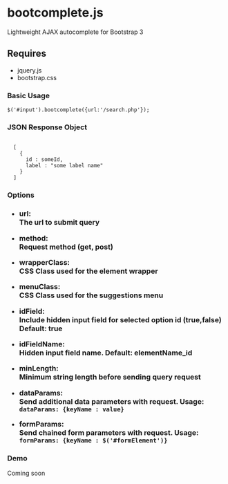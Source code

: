 # bootcomplete.js
Lightweight AJAX autocomplete for Bootstrap 3

<h2>Requires</h2>
<ul>
  <li>jquery.js</li>
  <li>bootstrap.css</li>
</ul>

<h3>Basic Usage</h3>
<code>$('#input').bootcomplete({url:'/search.php'});</code>

<h3>JSON Response Object</h3>
<code>
  [
    {
      id : someId,
      label : "some label name"
    }
  ]
</code>

<h3>Options<h3>
<ul>
  <li><p><b>url:</b><br>The url to submit query</p></li>

  <li><p><b>method:</b><br>Request method (get, post)</p></li>
 
  <li><p><b>wrapperClass:</b><br>CSS Class used for the element wrapper</p></li>

  <li><p><b>menuClass:</b><br>CSS Class used for the suggestions menu</p></li>

  <li><p><b>idField:</b><br>Include hidden input field for selected option id (true,false) Default: true</p></li>
  
  <li><p><b>idFieldName:</b><br>Hidden input field name. Default: elementName_id</p></li>

  <li><p><b>minLength:</b><br>Minimum string length before sending query request</p></li>

  <li><p><b>dataParams:</b><br>Send additional data parameters with request. Usage: <code>dataParams: {keyName : value}</code></p></li>

  <li><p><b>formParams:</b><br>Send chained form parameters with request. Usage: <code>formParams: {keyName : $('#formElement')}</code></p></li>
</ul>

<h3>Demo</h3>
<p>Coming soon</p>





